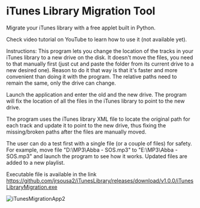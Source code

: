 # iTunes Library Migration Tool
Migrate your iTunes library with a free applet built in Python.

Check video tutorial on YouTube to learn how to use it (not available yet).

Instructions:
This program lets you change the location of the tracks in your iTunes library to a new drive on the disk.
It doesn't move the files, you need to that manually first (just cut and paste the folder from its current drive to a new desired one).
Reason to do it that way is that it's faster and more convenient than doing it with the program. The relative paths need to remain the same, only the drive can change.

Launch the application and enter the old and the new drive. The program will fix the location of all the files in the iTunes library to point to the new drive.

The program uses the iTunes library XML file to locate the original path for each track and update it to point to the new drive, thus fixing the missing/broken paths after the files are manually moved.

The user can do a test first with a single file (or a couple of files) for safety. For example, move file "D:\MP3\Abba - SOS.mp3" to "E:\MP3\Abba - SOS.mp3" and launch the program to see how it works. Updated files are added to a new playlist.

Executable file is available in the link https://github.com/jrsousa2/iTunesLibrary/releases/download/v1.0.0/iTunesLibraryMigration.exe

![iTunesMigrationApp2](https://github.com/jrsousa2/iTunesLibrary/assets/94881602/c86f2be1-2bcf-4edb-bee4-40179b9df245)
